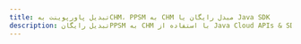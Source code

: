 ---title: تبدیل پاورپوینت بهCHM، PPSM به CHM مبدل رایگان یا Java SDKdescription: تبدیل رایگانPPSM به CHM با استفاده از Java Cloud APIs & SDK. همچنین اسناد Microsoft PowerPoint را در Cloud ایجاد، ویرایش و رندر کنید.---